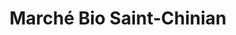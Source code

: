 ---
title: "Marché Bio Saint-Chinian"
url: /saint-chinian/marche-bio-saint-chinian/
shop: Supermarkt
---